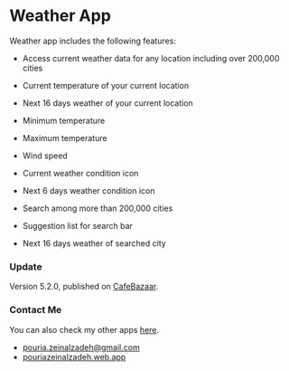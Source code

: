 # Weather App



Weather app includes the following features:

- Access current weather data for any location including over 200,000 cities

- Current temperature of your current location

- Next 16 days weather of your current location

- Minimum temperature

- Maximum temperature

- Wind speed

- Current weather condition icon

- Next 6 days weather condition icon

- Search among more than 200,000 cities

- Suggestion list for search bar

- Next 16 days weather of searched city

### Update

Version 5.2.0, published on [CafeBazaar](https://cafebazaar.ir/app/com.weather.weather_app?l=en).

### Contact Me

You can also check my other apps [here](https://cafebazaar.ir/developer/413934687302?l=en).

- pouria.zeinalzadeh@gmail.com
- [pouriazeinalzadeh.web.app](https://pouriazeinalzadeh.web.app)
